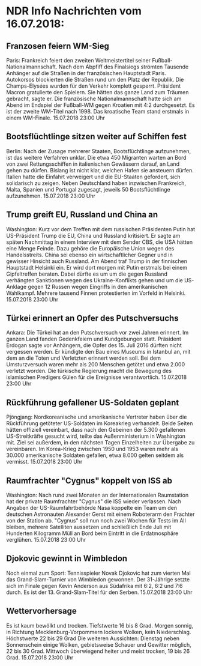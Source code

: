 # NDR Info Nachrichten vom 16.07.2018:


## Franzosen feiern WM-Sieg
Paris: Frankreich feiert den zweiten Weltmeistertitel seiner Fußball-Nationalmannschaft. Nach dem Abpfiff des Finalsiegs strömten Tausende Anhänger auf die Straßen in der französischen Hauptstadt Paris. Autokorsos blockierten die Straßen rund um den Platz der Republik. Die Champs-Elysées wurden für den Verkehr komplett gesperrt. Präsident Macron gratulierte den Spielern. Sie hätten das ganze Land zum Träumen gebracht, sagte er. Die französische Nationalmannschaft hatte sich am Abend im Endspiel der Fußball-WM gegen Kroatien mit 4:2 durchgesetzt. Es ist der zweite WM-Titel nach 1998. Das kroatische Team stand erstmals in einem WM-Finale. 15.07.2018 23:00 Uhr 

## Bootsflüchtlinge sitzen weiter auf Schiffen fest
Berlin: Nach der Zusage mehrerer Staaten, Bootsflüchtlinge aufzunehmen, ist das weitere Verfahren unklar. Die etwa 450 Migranten warten an Bord von zwei Rettungsschiffen in italienischen Gewässern darauf, an Land gehen zu dürfen. Bislang ist nicht klar, welchen Hafen sie ansteuern dürfen. Italien hatte die Einfahrt verweigert und die EU-Staaten gefordert, sich solidarisch zu zeigen. Neben Deutschland haben inzwischen Frankreich, Malta, Spanien und Portugal zugesagt, jeweils 50 Bootsflüchtlinge aufzunehmen. 15.07.2018 23:00 Uhr 

## Trump greift EU, Russland und China an
Washington: Kurz vor dem Treffen mit dem russischen Präsidenten Putin hat US-Präsident Trump die EU, China und Russland kritisiert. Er sagte am späten Nachmittag in einem Interview mit dem Sender CBS, die USA hätten eine Menge Feinde. Dazu gehöre die Europäische Union wegen des Handelsstreits. China sei ebenso ein wirtschaftlicher Gegner und in gewisser Hinsicht auch Russland. Am Abend traf Trump in der finnischen Hauptstadt Helsinki ein. Er wird dort morgen mit Putin erstmals bei einem Gipfeltreffen beraten. Dabei dürfte es um um die gegen Russland verhängten Sanktionen wegen des Ukraine-Konflikts gehen und um die US-Anklage gegen 12 Russen wegen Eingriffs in den amerikanischen Wahlkampf. Mehrere tausend Finnen protestierten im Vorfeld in Helsinki. 15.07.2018 23:00 Uhr 

## Türkei erinnert an Opfer des Putschversuchs
Ankara: Die Türkei hat an den Putschversuch vor zwei Jahren erinnert. Im ganzen Land fanden Gedenkfeiern und Kundgebungen statt. Präsident Erdogan sagte vor Anhängern, die Opfer des 15. Juli 2016 dürften nicht vergessen werden. Er kündigte den Bau eines Museums in Istanbul an, mit dem an die Toten und Verletzten erinnert werden soll. Bei dem Umsturzversuch waren mehr als 200 Menschen getötet und etwa 2.000 verletzt worden. Die türkische Regierung macht die Bewegung des islamischen Predigers Gülen für die Ereignisse verantwortlich. 15.07.2018 23:00 Uhr 

## Rückführung gefallener US-Soldaten geplant
Pjöngjang: Nordkoreanische und amerikanische Vertreter haben über die Rückführung getöteter US-Soldaten im Koreakrieg verhandelt. Beide Seiten hätten offiziell vereinbart, dass nach den Gebeinen der 5.300 gefallenen US-Streitkräfte gesucht wird, teilte das Außenministerium in Washington mit. Ziel sei außerdem, in den nächsten Tagen Einzelheiten zur Übergabe zu vereinbaren. Im Korea-Krieg zwischen 1950 und 1953 waren mehr als 30.000 amerikanische Soldaten gefallen, etwa 8.000 gelten seitdem als vermisst. 15.07.2018 23:00 Uhr 

## Raumfrachter "Cygnus" koppelt von ISS ab
Washington: Nach rund zwei Monaten an der Internationalen Raumstation hat der private Raumfrachter "Cygnus" die ISS wieder verlassen. Nach Angaben der US-Raumfahrtbehörde Nasa koppelte ein Team um den deutschen Astronauten Alexander Gerst mit einem Roboterarm den Frachter von der Station ab. "Cygnus" soll nun noch zwei Wochen für Tests im All bleiben, mehrere Satelliten aussetzen und schließlich Ende Juli mit Hunderten Kilogramm Müll an Bord beim Eintritt in die Erdatmosphäre verglühen. 15.07.2018 23:00 Uhr 

## Djokovic gewinnt in Wimbledon
Noch einmal zum Sport: Tennisspieler Novak Djokovic hat zum vierten Mal das Grand-Slam-Turnier von Wimbledon gewonnen. Der 31-Jährige setzte sich im Finale gegen Kevin Anderson aus Südafrika mit 6:2, 6:2 und 7:6 durch. Es ist der 13. Grand-Slam-Titel für den Serben. 15.07.2018 23:00 Uhr 

## Wettervorhersage
Es ist kaum bewölkt und trocken. Tiefstwerte 16 bis 8 Grad. Morgen sonnig, in Richtung Mecklenburg-Vorpommern lockere Wolken, kein Niederschlag. Höchstwerte 22 bis 29 Grad Die weiteren Aussichten:
Dienstag neben Sonnenschein einige Wolken, gebietsweise Schauer und Gewitter möglich, 22 bis 30 Grad. Mittwoch überwiegend heiter und meist trocken, 19 bis 26 Grad. 15.07.2018 23:00 Uhr 
